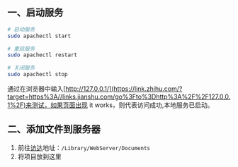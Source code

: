 ## 一、启动服务

```bash
# 启动服务
sudo apachectl start

# 重启服务
sudo apachectl restart

# 关闭服务
sudo apachectl stop
```

通过在浏览器中输入[http://127.0.0.1/](https://link.zhihu.com/?target=https%3A//links.jianshu.com/go%3Fto%3Dhttp%3A%2F%2F127.0.0.1%2F)来测试，如果页面出现 it works，则代表访问成功,本地服务已启动。

## 二、添加文件到服务器

1. 前往[访达](https://zhida.zhihu.com/search?content_id=238409745&content_type=Article&match_order=1&q=访达&zhida_source=entity)地址：`/Library/WebServer/Documents`
2. 将项目放到这里